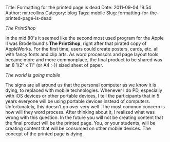 Title: Formatting for the printed page is dead
Date: 2011-09-04 19:54
Author: mr.rcollins
Category: blog
Tags: mobile
Slug: formatting-for-the-printed-page-is-dead

*The PrintShop*

In the mid 80's it seemed like the second most used program for the
Apple II was Broderbund's **The PrintShop**, right after that pirated
copy of AppleWorks. For the first time, users could create posters,
cards, etc. all with fancy fonts and clip arts. As word processors and
page layout tools became more and more commonplace, the final product to
be shared was an 8 1/2" x 11" (or A4 :-)) sized sheet of paper.

*The world is going mobile*

The signs are all around us that the personal computer as we know it is
dying, to replaced with mobile technologies. Whenever I do PD,
especially with iOS devices or other portable devices, I tell the
participants that in 5 years everyone will be using portable devices
instead of computers. Unfortunately, this doesn't go over very well. The
most common concern is how will they word process. After thinking about
it, I realized what was wrong with this question. In the future you will
not be creating content that the final product will be the printed page.
You, or your students, will be creating content that will be consumed on
other mobile devices. The concept of the printed page is dying.
